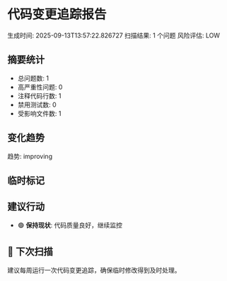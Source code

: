 # 代码变更追踪报告

生成时间: 2025-09-13T13:57:22.826727
扫描结果: 1 个问题
风险评估: LOW

## 摘要统计
- 总问题数: 1
- 高严重性问题: 0
- 注释代码行数: 1
- 禁用测试数: 0
- 受影响文件数: 1

## 变化趋势
趋势: improving

## 临时标记

## 建议行动
- 🟢 **保持现状**: 代码质量良好，继续监控

## 🔄 下次扫描
建议每周运行一次代码变更追踪，确保临时修改得到及时处理。
